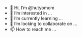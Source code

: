 - 👋 Hi, I’m @hutyomom
- 👀 I’m interested in ...
- 🌱 I’m currently learning ...
- 💞️ I’m looking to collaborate on ...
- 📫 How to reach me ...

<!---
hutyomom/hutyomom is a ✨ special ✨ repository because its `README.md` (this file) appears on your GitHub profile.
You can click the Preview link to take a look at your changes.
--->
